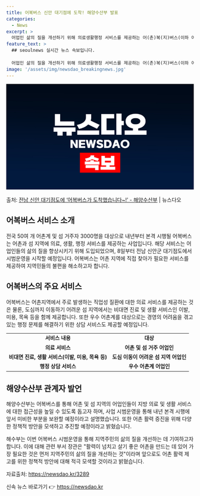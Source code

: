 ```yaml
---
title: 어복버스 신안 대기점에 도착! 해양수산부 발표
categories:
  - News
excerpt: >
  어업인 삶의 질을 개선하기 위해 의료생활행정 서비스를 제공하는 어(촌)복(지)버스(이하 어복버스)가 어촌과 …
feature_text: >
  ## seoulnews 실시간 뉴스 속보입니다.

  어업인 삶의 질을 개선하기 위해 의료생활행정 서비스를 제공하는 어(촌)복(지)버스(이하 어복버스)가 어촌과 …
image: '/assets/img/newsdao_breakingnews.jpg'
---
```


![뉴스다오 속보](/assets/img/newsdao_breakingnews.jpg)

<p>출처: <a href="https://newsdao.kr/3289" rel="dofollow">전남 신안 대기점도에 ‘어복버스가 도착했습니다~!’  - 해양수산부</a> | 뉴스다오</p>

<h2 data-ke-size="size26">어복버스 서비스 소개</h2>
<p data-ke-size="size16">전국 50여 개 어촌계 및 섬 거주자 3000명을 대상으로 내년부터 본격 시행될 어복버스는 어촌과 섬 지역에 의료, 생활, 행정 서비스를 제공하는 사업입니다. 해당 서비스는 어업인들의 삶의 질을 향상시키기 위해 도입되었으며, 8일부터 전남 신안군 대기점도에서 시범운영을 시작할 예정입니다. 어복버스는 어촌 지역에 직접 찾아가 필요한 서비스를 제공하여 지역민들의 불편을 해소하고자 합니다.</p>

<h2 data-ke-size="size26">어복버스의 주요 서비스</h2>
<p data-ke-size="size16">어복버스는 어촌지역에서 주로 발생하는 직업성 질환에 대한 의료 서비스를 제공하는 것은 물론, 도심까지 이동하기 어려운 섬 지역에서는 비대면 진료 및 생활 서비스인 이발, 미용, 목욕 등을 함께 제공합니다. 또한 우수 어촌계를 대상으로는 경영의 어려움을 겪고 있는 행정 문제를 해결하기 위한 상담 서비스도 제공할 예정입니다.</p>

<table>
	<tr>
		<td style="text-align: center; height: 17px;"><b>서비스 내용</b></td>
		<td style="text-align: center; height: 17px;"><b>대상</b></td>
	</tr>
	<tr>
		<td style="text-align: center; height: 17px;"><b>의료 서비스</b></td>
		<td style="text-align: center; height: 17px;"><b>어촌 및 섬 거주 어업인</b></td>
	</tr>
	<tr>
		<td style="text-align: center; height: 17px;"><b>비대면 진료, 생활 서비스(이발, 미용, 목욕 등)</b></td>
		<td style="text-align: center; height: 17px;"><b>도심 이동이 어려운 섬 지역 어업인</b></td>
	</tr>
	<tr>
		<td style="text-align: center; height: 17px;"><b>행정 상담 서비스</b></td>
		<td style="text-align: center; height: 17px;"><b>우수 어촌계 어업인</b></td>
	</tr>
</table>

<h2 data-ke-size="size26">해양수산부 관계자 발언</h2>
<p data-ke-size="size16">해양수산부는 어복버스를 통해 어촌 및 섬 지역의 어업인들이 지방 의료 및 생활 서비스에 대한 접근성을 높일 수 있도록 돕고자 하며, 사업 시범운영을 통해 내년 본격 시행에 앞서 미비한 부분을 보완할 예정이라고 설명했습니다. 또한 어촌 활력 증진을 위해 다양한 정책적 방안을 모색하고 추진할 예정이라고 밝혔습니다.</p>

<p data-ke-size="size16">해수부는 이번 어복버스 시범운영을 통해 지역주민의 삶의 질을 개선하는 데 기여하고자 합니다. 이에 대해 관련 부서 장관은 "활력이 넘치고 살기 좋은 어촌을 만드는 데 있어 가장 필요한 것은 먼저 지역주민의 삶의 질을 개선하는 것"이라며 앞으로도 어촌 활력 제고를 위한 정책적 방안에 대해 적극 모색할 것이라고 밝혔습니다.</p>

<p data-ke-size="size16">자료출처: <a href="https://newsdao.kr/3289">https://newsdao.kr/3289</a></p> 

신속 뉴스 바로가기 👉 <a href="https://newsdao.kr" rel="dofollow">https://newsdao.kr</a>


